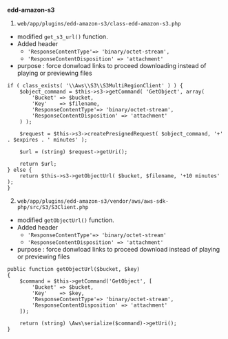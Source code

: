 **edd-amazon-s3**

1. `web/app/plugins/edd-amazon-s3/class-edd-amazon-s3.php`

- modified `get_s3_url()` function.
- Added header
  - `'ResponseContentType'=> 'binary/octet-stream',`
  - `'ResponseContentDisposition' => 'attachment'`
- purpose : force donwload links to proceed downloading instead of playing or previewing files


```
if ( class_exists( '\\Aws\\S3\\S3MultiRegionClient' ) ) {
	$object_command = $this->s3->getCommand( 'GetObject', array(
		'Bucket' => $bucket,
		'Key'    => $filename,
		'ResponseContentType'=> 'binary/octet-stream',
		'ResponseContentDisposition' => 'attachment'
	) );

	$request = $this->s3->createPresignedRequest( $object_command, '+' . $expires . ' minutes' );

	$url = (string) $request->getUri();

	return $url;
} else {
	return $this->s3->getObjectUrl( $bucket, $filename, '+10 minutes' );
}

```

2. `web/app/plugins/edd-amazon-s3/vendor/aws/aws-sdk-php/src/S3/S3Client.php`

- modified `getObjectUrl()` function.
- Added header
  - `'ResponseContentType'=> 'binary/octet-stream'`
  - `'ResponseContentDisposition' => 'attachment'`
- purpose : force donwload links to proceed download instead of playing or previewing files

```
public function getObjectUrl($bucket, $key)
{
	$command = $this->getCommand('GetObject', [
	    'Bucket' => $bucket,
	    'Key'    => $key,
	    'ResponseContentType'=> 'binary/octet-stream',
	    'ResponseContentDisposition' => 'attachment' 
	]);

	return (string) \Aws\serialize($command)->getUri();
}

```
